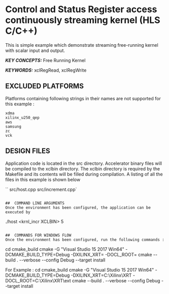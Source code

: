 Control and Status Register access continuously streaming kernel (HLS C/C++)
======================

This is simple example which demonstrate streaming free-running kernel with scalar input and output.

***KEY CONCEPTS:*** Free Running Kernel

***KEYWORDS:*** xclRegRead, xclRegWrite

## EXCLUDED PLATFORMS
Platforms containing following strings in their names are not supported for this example :
```
xdma
xilinx_u250_qep
aws
samsung
zc
vck
```

##  DESIGN FILES
Application code is located in the src directory. Accelerator binary files will be compiled to the xclbin directory. The xclbin directory is required by the Makefile and its contents will be filled during compilation. A listing of all the files in this example is shown below

``
src/host.cpp
src/increment.cpp`
```

##  COMMAND LINE ARGUMENTS
Once the environment has been configured, the application can be executed by
```
./host <krnl_incr XCLBIN> 5
```

##  COMMANDS FOR WINDOWS FLOW
Once the environment has been configured, run the following commands : 
```
cd cmake_build
cmake -G "Visual Studio 15 2017 Win64" -DCMAKE_BUILD_TYPE=Debug -DXILINX_XRT=<set xilinx xrt path> -DOCL_ROOT=<set ocl root path>
cmake --build . --verbose --config Debug --target install

For Example : 
cd cmake_build
cmake -G "Visual Studio 15 2017 Win64" -DCMAKE_BUILD_TYPE=Debug -DXILINX_XRT=C:\Xilinx\XRT -DOCL_ROOT=C:\Xilinx\XRT\ext
cmake --build . --verbose --config Debug --target install
```
